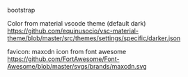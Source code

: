 bootstrap

Color from material vscode theme (default dark)
https://github.com/equinusocio/vsc-material-theme/blob/master/src/themes/settings/specific/darker.json

favicon: maxcdn icon from font awesome
https://github.com/FortAwesome/Font-Awesome/blob/master/svgs/brands/maxcdn.svg